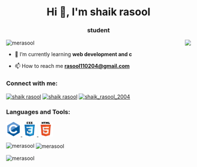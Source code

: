 <h1 align="center">Hi 👋, I'm shaik rasool</h1>
<h3 align="center">student</h3>
<img align="right" src="https://png.pngtree.com/png-vector/20221021/ourmid/pngtree-computer-and-monitor-of-graphic-animator-creating-video-game-png-image_6334005.png">

<p align="left"> <img src="https://komarev.com/ghpvc/?username=merasool&label=Profile%20views&color=0e75b6&style=flat" alt="merasool" /> </p>

- 🌱 I’m currently learning **web development and c**

- 📫 How to reach me **rasool110204@gmail.com**

<h3 align="left">Connect with me:</h3>
<p align="left">
<a href="https://linkedin.com/in/shaik rasool" target="blank"><img align="center" src="https://raw.githubusercontent.com/rahuldkjain/github-profile-readme-generator/master/src/images/icons/Social/linked-in-alt.svg" alt="shaik rasool" height="30" width="40" /></a>
<a href="https://fb.com/shaik rasool" target="blank"><img align="center" src="https://raw.githubusercontent.com/rahuldkjain/github-profile-readme-generator/master/src/images/icons/Social/facebook.svg" alt="shaik rasool" height="30" width="40" /></a>
<a href="https://instagram.com/shaik_rasool_2004" target="blank"><img align="center" src="https://raw.githubusercontent.com/rahuldkjain/github-profile-readme-generator/master/src/images/icons/Social/instagram.svg" alt="shaik_rasool_2004" height="30" width="40" /></a>
</p>

<h3 align="left">Languages and Tools:</h3>
<p align="left"> <a href="https://www.cprogramming.com/" target="_blank" rel="noreferrer"> <img src="https://raw.githubusercontent.com/devicons/devicon/master/icons/c/c-original.svg" alt="c" width="40" height="40"/> </a> <a href="https://www.w3schools.com/css/" target="_blank" rel="noreferrer"> <img src="https://raw.githubusercontent.com/devicons/devicon/master/icons/css3/css3-original-wordmark.svg" alt="css3" width="40" height="40"/> </a> <a href="https://www.w3.org/html/" target="_blank" rel="noreferrer"> <img src="https://raw.githubusercontent.com/devicons/devicon/master/icons/html5/html5-original-wordmark.svg" alt="html5" width="40" height="40"/> </a> </p>

<p><img align="left" src="https://github-readme-stats.vercel.app/api/top-langs?username=merasool&show_icons=true&locale=en&layout=compact" alt="merasool" /></p>

<p>&nbsp;<img align="center" src="https://github-readme-stats.vercel.app/api?username=merasool&show_icons=true&locale=en" alt="merasool" /></p>

<p><img align="center" src="https://github-readme-streak-stats.herokuapp.com/?user=merasool&" alt="merasool" /></p>
